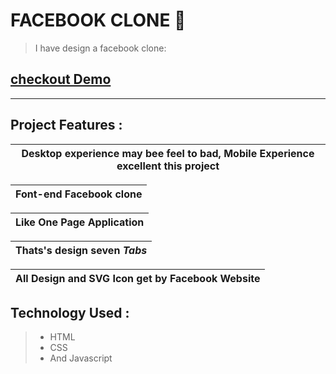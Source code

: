 # FACEBOOK CLONE 🥇
> I have design a facebook clone:
## <a href="https://dontknew.github.io/facebook/" target='blank'> checkout Demo </a>
<hr>

## Project Features :

| Desktop experience may bee feel to bad, Mobile Experience excellent this project|
| ------------- |

| Font-end Facebook clone |
| ------------- |

| Like One Page Application  |
| ------------- |

|  Thats's design seven *Tabs* |
| ------------- |

|  All Design and SVG Icon get by Facebook Website |
| ------------- |


## Technology Used :

> * HTML
> * CSS
> * And Javascript


